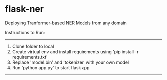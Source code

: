 # flask-ner
Deploying Tranformer-based NER Models from any domain

Instructions to Run:
******
1. Clone folder to local 
2. Create virtual env and install requirements using 'pip install -r requirements.txt'
3. Replace 'model.bin' and 'tokenizer' with your own model
4. Run 'python app.py' to start flask app
******
